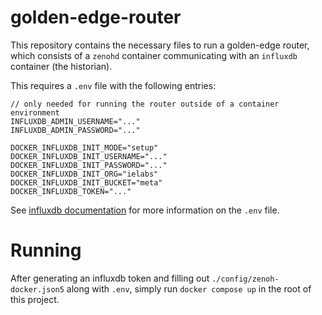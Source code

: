 # golden-edge-router

This repository contains the necessary files to run a golden-edge router, which consists of 
a `zenohd` container communicating with an `influxdb` container (the historian).

This requires a `.env` file with the following entries:
```
// only needed for running the router outside of a container environment
INFLUXDB_ADMIN_USERNAME="..."
INFLUXDB_ADMIN_PASSWORD="..."

DOCKER_INFLUXDB_INIT_MODE="setup"
DOCKER_INFLUXDB_INIT_USERNAME="..."
DOCKER_INFLUXDB_INIT_PASSWORD="..."
DOCKER_INFLUXDB_INIT_ORG="ielabs"
DOCKER_INFLUXDB_INIT_BUCKET="meta"
DOCKER_INFLUXDB_TOKEN="..."
```
See [influxdb documentation](https://github.com/docker-library/docs/blob/master/influxdb/README.md) for more information on the `.env` file.

# Running
After generating an influxdb token and filling out `./config/zenoh-docker.json5` along with `.env`, simply run `docker compose up` in the 
root of this project.